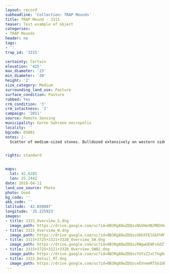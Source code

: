 ```yaml
---
layout: record
subheadline: 'Collection: TRAP Mounds'
title: TRAP Mound - 3315
teaser: Test example of object
categories:
- TRAP Mounds
header: no
tags:
- ''
trap_id: '3315'

certainty: Certain
elevation: '425'
max_diameter: '23'
min_diameter: '20'
height: '2'
size_category: Medium
surrounding_land_use: Pasture
surface_condition: Pasture
robbed: Yes
crm_condition: '3'
crm_intactness: '2'
campaign: '2011'
source: Remote Sensing
municipality: Gorno Sahrane necropolis
locality: ''
bgcode: DS001
notes: |-
  Scatter of medium-sized stones. Bulldozed extensively on western side. North-eastern side taken off in past (but is uniform in removal of earth, showing possible excavation work). Many old robbers' trench's. New robbers' trench on top (robbers' trench3).


rights: standard


maps:
  lat: 42.6285
  lon: 25.2442
date: 2018-04-11
land_use_source: Photo
photo: Good
bg_code: ''
akb_code: ''
latitude: '42.659087'
longitude: '25.225923'
images:
- title: 3315_Overview_S.dng
  image_path: https://drive.google.com/uc?id=0B3Rg88wZDQscNGVHeXNJMEhHcVE
- title: 3315_Overview_W.dng
  image_path: https://drive.google.com/uc?id=0B3Rg88wZDQscUkhXTElGbFhMTjg
- title: 3315+3725+3321+3320_Overview_SW.dng
  image_path: https://drive.google.com/uc?id=0B3Rg88wZDQscRWgwUENFcGdZT1E
- title: 3315+3725+3321+3320_Overview_SW02.dng
  image_path: https://drive.google.com/uc?id=0B3Rg88wZDQscYUYzZ2xCTng0aWs
- title: 3315_Detail_RT.dng
  image_path: https://drive.google.com/uc?id=0B3Rg88wZDQsceEVnemRTSG1Ub0E
---
```


